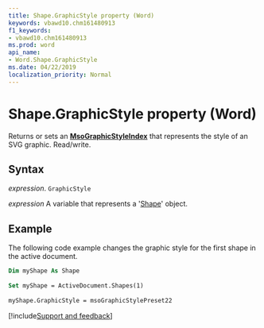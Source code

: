 ```yaml
---
title: Shape.GraphicStyle property (Word)
keywords: vbawd10.chm161480913
f1_keywords:
- vbawd10.chm161480913
ms.prod: word
api_name:
- Word.Shape.GraphicStyle
ms.date: 04/22/2019
localization_priority: Normal
---
```



# Shape.GraphicStyle property (Word)

Returns or sets an  **[MsoGraphicStyleIndex](Office.MsoGraphicStyleIndex.md)** that represents the style of an SVG graphic. Read/write.


## Syntax

_expression_. `GraphicStyle`

 _expression_ A variable that represents a '[Shape](Word.Shape.md)' object.


## Example

The following code example changes the graphic style for the first shape in the active document.


```vb
Dim myShape As Shape 
 
Set myShape = ActiveDocument.Shapes(1) 
 
myShape.GraphicStyle = msoGraphicStylePreset22
```

[!include[Support and feedback](~/includes/feedback-boilerplate.md)]